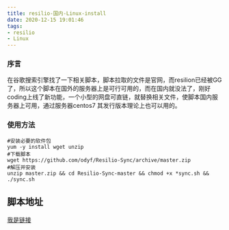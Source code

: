 ```yaml
---
title: resilio-国内-Linux-install
date: 2020-12-15 19:01:46
tags: 
- resilio
- Linux
---
```


### 序言

在谷歌搜索引擎找了一下相关脚本，脚本拉取的文件是官网，而resilion已经被GG了，所以这个脚本在国外的服务器上是可行可用的，而在国内就没法了，刚好coding上线了新功能，一个小型的网盘可直链，就替换相关文件，使脚本国内服务器上可用，通过服务器centos7 其发行版本理论上也可以用的。

### 使用方法

```
#安装必要的软件包
yum -y install wget unzip
#下载脚本
wget https://github.com/odyf/Resilio-Sync/archive/master.zip
#解压并安装
unzip master.zip && cd Resilio-Sync-master && chmod +x *sync.sh && ./sync.sh
```

## 脚本地址

[我是链接](https://github.com/odyf/Resilio-Sync)